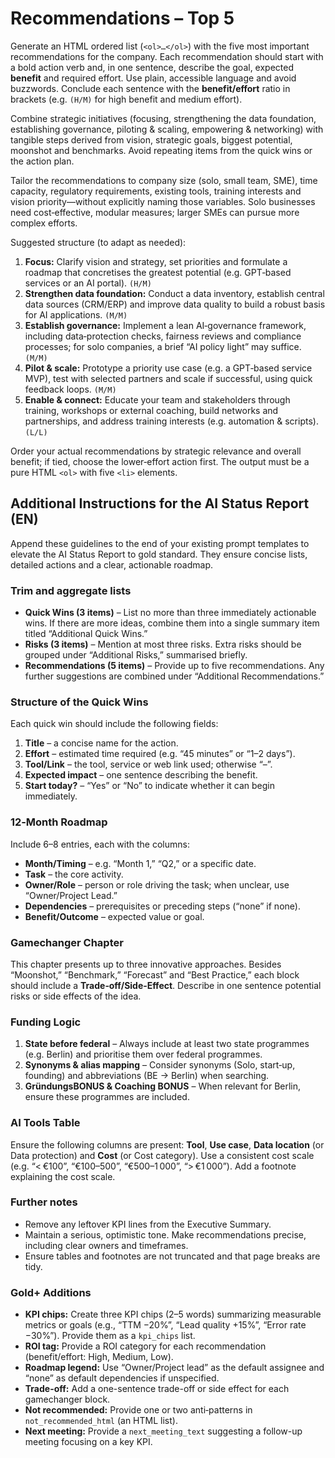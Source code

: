 # Recommendations – Top 5

Generate an HTML ordered list (`<ol>…</ol>`) with the five most important recommendations for the company. Each recommendation should start with a bold action verb and, in one sentence, describe the goal, expected **benefit** and required effort.  Use plain, accessible language and avoid buzzwords.  Conclude each sentence with the **benefit/effort** ratio in brackets (e.g. `(H/M)` for high benefit and medium effort).

Combine strategic initiatives (focusing, strengthening the data foundation, establishing governance, piloting & scaling, empowering & networking) with tangible steps derived from vision, strategic goals, biggest potential, moonshot and benchmarks. Avoid repeating items from the quick wins or the action plan.

Tailor the recommendations to company size (solo, small team, SME), time capacity, regulatory requirements, existing tools, training interests and vision priority—without explicitly naming those variables. Solo businesses need cost‑effective, modular measures; larger SMEs can pursue more complex efforts.

Suggested structure (to adapt as needed):

1. **Focus:** Clarify vision and strategy, set priorities and formulate a roadmap that concretises the greatest potential (e.g. GPT‑based services or an AI portal). `(H/M)`
2. **Strengthen data foundation:** Conduct a data inventory, establish central data sources (CRM/ERP) and improve data quality to build a robust basis for AI applications. `(M/M)`
3. **Establish governance:** Implement a lean AI‑governance framework, including data‑protection checks, fairness reviews and compliance processes; for solo companies, a brief “AI policy light” may suffice. `(M/M)`
4. **Pilot & scale:** Prototype a priority use case (e.g. a GPT‑based service MVP), test with selected partners and scale if successful, using quick feedback loops. `(M/M)`
5. **Enable & connect:** Educate your team and stakeholders through training, workshops or external coaching, build networks and partnerships, and address training interests (e.g. automation & scripts). `(L/L)`

Order your actual recommendations by strategic relevance and overall benefit; if tied, choose the lower‑effort action first. The output must be a pure HTML `<ol>` with five `<li>` elements.

## Additional Instructions for the AI Status Report (EN)

Append these guidelines to the end of your existing prompt templates to elevate the AI Status Report to gold standard. They ensure concise lists, detailed actions and a clear, actionable roadmap.

### Trim and aggregate lists

* **Quick Wins (3 items)** – List no more than three immediately actionable wins. If there are more ideas, combine them into a single summary item titled “Additional Quick Wins.”
* **Risks (3 items)** – Mention at most three risks. Extra risks should be grouped under “Additional Risks,” summarised briefly.
* **Recommendations (5 items)** – Provide up to five recommendations. Any further suggestions are combined under “Additional Recommendations.”

### Structure of the Quick Wins

Each quick win should include the following fields:

1. **Title** – a concise name for the action.
2. **Effort** – estimated time required (e.g. “45 minutes” or “1–2 days”).
3. **Tool/Link** – the tool, service or web link used; otherwise “–”.
4. **Expected impact** – one sentence describing the benefit.
5. **Start today?** – “Yes” or “No” to indicate whether it can begin immediately.

### 12‑Month Roadmap

Include 6–8 entries, each with the columns:

* **Month/Timing** – e.g. “Month 1,” “Q2,” or a specific date.
* **Task** – the core activity.
* **Owner/Role** – person or role driving the task; when unclear, use “Owner/Project Lead.”
* **Dependencies** – prerequisites or preceding steps (“none” if none).
* **Benefit/Outcome** – expected value or goal.

### Gamechanger Chapter

This chapter presents up to three innovative approaches. Besides “Moonshot,” “Benchmark,” “Forecast” and “Best Practice,” each block should include a **Trade‑off/Side‑Effect**. Describe in one sentence potential risks or side effects of the idea.

### Funding Logic

1. **State before federal** – Always include at least two state programmes (e.g. Berlin) and prioritise them over federal programmes.
2. **Synonyms & alias mapping** – Consider synonyms (Solo, start‑up, founding) and abbreviations (BE → Berlin) when searching.
3. **GründungsBONUS & Coaching BONUS** – When relevant for Berlin, ensure these programmes are included.

### AI Tools Table

Ensure the following columns are present: **Tool**, **Use case**, **Data location** (or Data protection) and **Cost** (or Cost category). Use a consistent cost scale (e.g. “< €100”, “€100–500”, “€500–1 000”, “> €1 000”). Add a footnote explaining the cost scale.

### Further notes

* Remove any leftover KPI lines from the Executive Summary.
* Maintain a serious, optimistic tone. Make recommendations precise, including clear owners and timeframes.
* Ensure tables and footnotes are not truncated and that page breaks are tidy.

### Gold+ Additions

* **KPI chips:** Create three KPI chips (2–5 words) summarizing measurable metrics or goals (e.g., “TTM −20%”, “Lead quality +15%”, “Error rate −30%”). Provide them as a `kpi_chips` list.
* **ROI tag:** Provide a ROI category for each recommendation (benefit/effort: High, Medium, Low).
* **Roadmap legend:** Use “Owner/Project lead” as the default assignee and “none” as default dependencies if unspecified.
* **Trade-off:** Add a one-sentence trade-off or side effect for each gamechanger block.
* **Not recommended:** Provide one or two anti‑patterns in `not_recommended_html` (an HTML list).
* **Next meeting:** Provide a `next_meeting_text` suggesting a follow-up meeting focusing on a key KPI.
